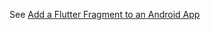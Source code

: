 See [Add a Flutter Fragment to an Android App](https://www.google.com/url?q=https://docs.flutter.dev/add-to-app/android/add-flutter-fragment&sa=D&source=editors&ust=1715879907376746&usg=AOvVaw3G6E8LxUnKldq2WVx0CsZW)